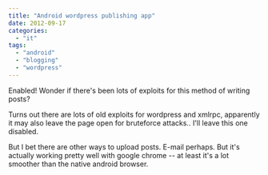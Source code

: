 ```yaml
---
title: "Android wordpress publishing app"
date: 2012-09-17
categories: 
  - "it"
tags: 
  - "android"
  - "blogging"
  - "wordpress"
---
```


Enabled! Wonder if there's been lots of exploits for this method of writing posts?

Turns out there are lots of old exploits for wordpress and xmlrpc, apparently it may also leave the page open for bruteforce attacks.. I'll leave this one disabled.

But I bet there are other ways to upload posts. E-mail perhaps. But it's actually working pretty well with google chrome -- at least it's a lot smoother than the native android browser.
